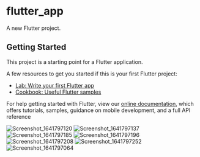 # flutter_app

A new Flutter project.

## Getting Started

This project is a starting point for a Flutter application.

A few resources to get you started if this is your first Flutter project:

- [Lab: Write your first Flutter app](https://flutter.dev/docs/get-started/codelab)
- [Cookbook: Useful Flutter samples](https://flutter.dev/docs/cookbook)

For help getting started with Flutter, view our
[online documentation](https://flutter.dev/docs), which offers tutorials,
samples, guidance on mobile development, and a full API reference

![Screenshot_1641797120](https://user-images.githubusercontent.com/91531949/148727393-e5da2d4a-b3dd-4e3d-80bd-b4ec7f1c42e8.png)
![Screenshot_1641797137](https://user-images.githubusercontent.com/91531949/148727396-4a10e4f2-8414-40fb-9c95-c553d56a85bf.png)
![Screenshot_1641797185](https://user-images.githubusercontent.com/91531949/148727398-e45788f4-5181-4fea-bd77-8afc9fd98127.png)
![Screenshot_1641797196](https://user-images.githubusercontent.com/91531949/148727400-ff9ea3c2-4d5f-43e4-bd57-236b6a6a5e8f.png)
![Screenshot_1641797208](https://user-images.githubusercontent.com/91531949/148727402-d3fb1b63-4cde-45a9-a262-cabd0f6f83ae.png)
![Screenshot_1641797252](https://user-images.githubusercontent.com/91531949/148727406-279581f4-603a-4885-965d-4049ef7abe91.png)
![Screenshot_1641797064](https://user-images.githubusercontent.com/91531949/148727382-e00127ab-5a61-4921-b0de-0c8d964aa0bf.png)

